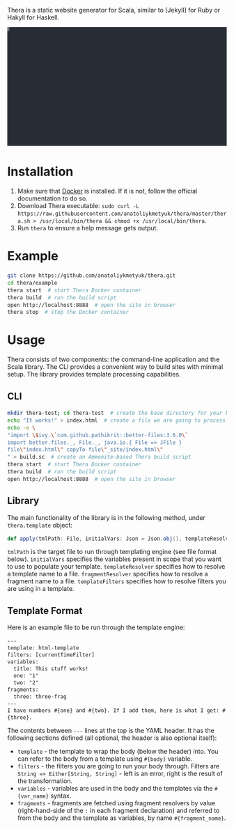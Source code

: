 Thera is a static website generator for Scala, similar to [Jekyll] for Ruby or Hakyll for Haskell.

![Demo](./demo.svg)

# Installation
1. Make sure that [Docker](https://www.docker.com/get-started/) is installed. If it is not, follow the official documentation to do so.
2. Download Thera executable: `sudo curl -L https://raw.githubusercontent.com/anatoliykmetyuk/thera/master/thera.sh > /usr/local/bin/thera && chmod +x /usr/local/bin/thera`.
3. Run `thera` to ensure a help message gets output.

# Example
```bash
git clone https://github.com/anatoliykmetyuk/thera.git
cd thera/example
thera start  # start Thera Docker container
thera build  # run the build script
open http://localhost:8888  # open the site in browser
thera stop  # stop the Docker container
```

# Usage
Thera consists of two components: the command-line application and the Scala library. The CLI provides a convenient way to build sites with minimal setup. The library provides template processing capabilities.

## CLI
```bash
mkdir thera-test; cd thera-test  # create the base directory for your blog
echo "It works!" > index.html  # create a file we are going to process
echo -e \
"import \$ivy.\`com.github.pathikrit::better-files:3.6.0\`
import better.files._, File._, java.io.{ File => JFile }
file\"index.html\" copyTo file\"_site/index.html\"
" > build.sc  # create an Ammonite-based Thera build script
thera start  # start Thera Docker container
thera build  # run the build script
open http://localhost:8888  # open the site in browser
```

## Library
The main functionality of the library is in the following method, under `thera.template` object:

```scala
def apply(tmlPath: File, initialVars: Json = Json.obj(), templateResolver: (String) ⇒ File = default.templateResolver, fragmentResolver: (String) ⇒ File = default.fragmentResolver, templateFilters: (String) ⇒ TemplateFilter = Map()): Ef[String]
```

`tmlPath` is the target file to run through templating engine (see file format below).
`initialVars` specifies the variables present in scope that you want to use to populate your template.
`templateResolver` specifies how to resolve a template name to a file.
`fragmentResolver` specifies how to resolve a fragment name to a file.
`templateFilters` specifies how to resolve filters you are using in a template.

## Template Format
Here is an example file to be run through the template engine:

```
---
template: html-template
filters: [currentTimeFilter]
variables:
  title: This stuff works!
  one: "1"
  two: "2"
fragments:
  three: three-frag
---
I have numbers #{one} and #{two}. If I add them, here is what I get: #{three}.
```

The contents between `---` lines at the top is the YAML header. It has the following sections defined (all optional, the header is also optional itself):

- `template` - the template to wrap the body (below the header) into. You can refer to the body from a template using `#{body}` variable.
- `filters` - the filters you are going to run your body through. Filters are `String => Either[String, String]` - left is an error, right is the result of the transformation.
- `variables` - variables are used in the body and the templates via the `#{var_name}` syntax.
- `fragments` - fragments are fetched using fragment resolvers by value (right-hand-side of the `:` in each fragment declaration) and referred to from the body and the template as variables, by name `#{fragment_name}`.
